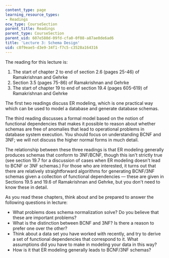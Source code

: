 ```yaml
---
content_type: page
learning_resource_types:
- Readings
ocw_type: CourseSection
parent_title: Readings
parent_type: CourseSection
parent_uid: 607e580d-09fd-cfa0-0f08-a87ae0de6ad6
title: 'Lecture 3: Schema Design'
uid: c8f9eae5-d3e9-34f1-f7c5-c3528a164316
---
```


The reading for this lecture is:

1.  The start of chapter 2 to end of section 2.6 (pages 25-46) of Ramakrishnan and Gehrke
2.  Section 3.5 (pages 75-86) of Ramakrishnan and Gehrke
3.  The start of chapter 19 to end of section 19.4 (pages 605-619) of Ramakrishnan and Gehrke

The first two readings discuss ER modeling, which is one practical way which can be used to model a database and generate database schemas.

The third reading discusses a formal model based on the notion of functional dependencies that makes it possible to reason about whether schemas are free of anomalies that lead to operational problems in database system execution. You should focus on understanding BCNF and 3NF; we will not discuss the higher normal forms in much detail.

The relationship between these three readings is that ER modeling generally produces schemas that conform to 3NF/BCNF, though this isn't strictly true (see section 19.7 for a discussion of cases when ER modeling doesn't lead to BCNF or 3NF schemas.) For those who are interested, it turns out that there are relatively straightforward algorithms for generating BCNF/3NF schemas given a collection of functional dependencies — these are given in Sections 19.5 and 19.6 of Ramakrishnan and Gehrke, but you don't need to know these in detail.

As you read these chapters, think about and be prepared to answer the following questions in lecture:

*   What problems does schema normalization solve? Do you believe that these are important problems?
*   What is the distinction between BCNF and 3NF? Is there a reason to prefer one over the other?
*   Think about a data set you have worked with recently, and try to derive a set of functional dependencies that correspond to it. What assumptions did you have to make in modeling your data in this way?
*   How is it that ER modeling generally leads to BCNF/3NF schemas?
